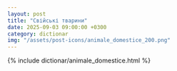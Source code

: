 ```yaml
---
layout: post
title: "Свійські тварини"
date: 2025-09-03 09:00:00 +0300
category: dictionar
img: "/assets/post-icons/animale_domestice_200.png"
---
```


{% include dictionar/animale_domestice.html %}
